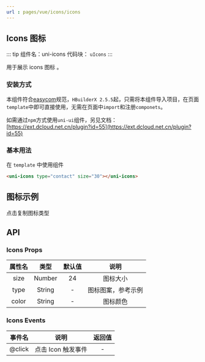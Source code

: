 ```yaml
---
url : pages/vue/icons/icons
---
```


## Icons 图标
::: tip 组件名：uni-icons
代码块： `uIcons`
:::

用于展示 icons 图标 。

### 安装方式

本组件符合[easycom](https://uniapp.dcloud.io/collocation/pages?id=easycom)规范，`HBuilderX 2.5.5`起，只需将本组件导入项目，在页面`template`中即可直接使用，无需在页面中`import`和注册`componets`。

如需通过`npm`方式使用`uni-ui`组件，另见文档：[https://ext.dcloud.net.cn/plugin?id=55](https://ext.dcloud.net.cn/plugin?id=55)

### 基本用法

在 ``template`` 中使用组件

```html
<uni-icons type="contact" size="30"></uni-icons>
```

## 图标示例

点击复制图标类型
<icons-layouts></icons-layouts>

## API

### Icons Props

|属性名	|类型		|默认值	|说明				|
|:-:	|:-:		|:-:	|:-:				|
|size	|Number		|24		|图标大小			|
|type	|String		|-		|图标图案，参考示例	|
|color	|String		|-		|图标颜色			|


### Icons Events
|事件名	|说明			|返回值|
|:-:	|:-:			|:-:  |
|@click|点击 Icon 触发事件|-    |


